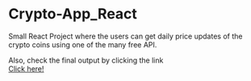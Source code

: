 # Crypto-App_React
Small React Project where the users can get daily price updates of the crypto coins using one of the many free API.

Also, check the final output by clicking the link<br>
<a href="https://romantic-turing-f6ce49.netlify.app/">
  Click here!
</a>
